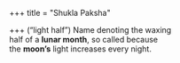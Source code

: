 +++
title = "Shukla Paksha"

+++
(“light half”) Name denoting the waxing  
half of a **lunar month**, so called because  
the **moon’s** light increases every night.